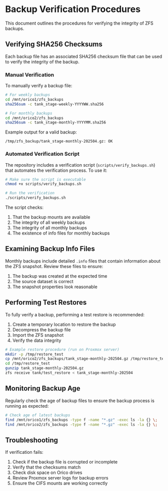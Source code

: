 # Backup Verification Procedures

This document outlines the procedures for verifying the integrity of ZFS backups.

## Verifying SHA256 Checksums

Each backup file has an associated SHA256 checksum file that can be used to verify the integrity of the backup.

### Manual Verification

To manually verify a backup file:

```bash
# For weekly backups
cd /mnt/orico1/zfs_backups
sha256sum -c tank_stage-weekly-YYYYWW.sha256

# For monthly backups
cd /mnt/orico2/zfs_backups
sha256sum -c tank_stage-monthly-YYYYMM.sha256
```

Example output for a valid backup:
```
/tmp/zfs_backup/tank_stage-monthly-202504.gz: OK
```

### Automated Verification Script

The repository includes a verification script (`scripts/verify_backups.sh`) that automates the verification process. To use it:

```bash
# Make sure the script is executable
chmod +x scripts/verify_backups.sh

# Run the verification
./scripts/verify_backups.sh
```

The script checks:
1. That the backup mounts are available
2. The integrity of all weekly backups
3. The integrity of all monthly backups
4. The existence of info files for monthly backups

## Examining Backup Info Files

Monthly backups include detailed `.info` files that contain information about the ZFS snapshot. Review these files to ensure:

1. The backup was created at the expected time
2. The source dataset is correct
3. The snapshot properties look reasonable

## Performing Test Restores

To fully verify a backup, performing a test restore is recommended:

1. Create a temporary location to restore the backup
2. Decompress the backup file
3. Import the ZFS snapshot
4. Verify the data integrity

```bash
# Example restore procedure (run on Proxmox server)
mkdir -p /tmp/restore_test
cp /mnt/orico2/zfs_backups/tank_stage-monthly-202504.gz /tmp/restore_test/
cd /tmp/restore_test
gunzip tank_stage-monthly-202504.gz
zfs receive tank/test_restore < tank_stage-monthly-202504
```

## Monitoring Backup Age

Regularly check the age of backup files to ensure the backup process is running as expected:

```bash
# Check age of latest backups
find /mnt/orico1/zfs_backups -type f -name "*.gz" -exec ls -la {} \;
find /mnt/orico2/zfs_backups -type f -name "*.gz" -exec ls -la {} \;
```

## Troubleshooting

If verification fails:

1. Check if the backup file is corrupted or incomplete
2. Verify that the checksums match
3. Check disk space on Orico drives
4. Review Proxmox server logs for backup errors
5. Ensure the CIFS mounts are working correctly

